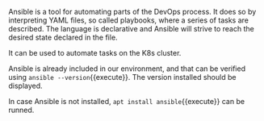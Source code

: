 
Ansible is a tool for automating parts of the DevOps process. It does so by interpreting YAML files, so called playbooks, where a series of tasks are described. The language is declarative and Ansible will strive to reach the desired state declared in the file.

It can be used to automate tasks on the K8s cluster.

Ansible is already included in our environment, and that can be verified using `ansible --version`{{execute}}. The version installed should be displayed.

In case Ansible is not installed, `apt install ansible`{{execute}} can be runned.
